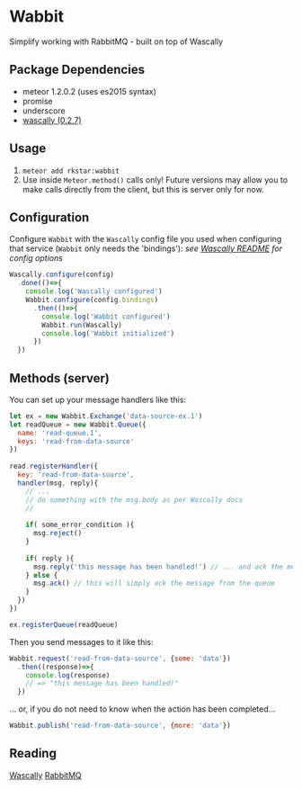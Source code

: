 Wabbit
===============

Simplify working with RabbitMQ - built on top of Wascally

## Package Dependencies
* meteor 1.2.0.2 (uses es2015 syntax)
* promise
* underscore
* [wascally (0.2.7)](https://github.com/LeanKit-Labs/wascally)

## Usage
1. `meteor add rkstar:wabbit`
2. Use inside `Meteor.method()` calls only! Future versions may allow you to make calls directly from the client, but this is server only for now.

## Configuration
Configure `Wabbit` with the `Wascally` config file you used when configuring that service (`Wabbit` only needs the 'bindings'):
*see [Wascally README](https://github.com/LeanKit-Labs/wascally) for config options*
```javascript
Wascally.configure(config)
  .done(()=>{
    console.log('Wascally configured')
    Wabbit.configure(config.bindings)
      .then(()=>{
        console.log('Wabbit configured')
        Wabbit.run(Wascally)
        console.log('Wabbit initialized')
      })
  })
```

## Methods (server)
You can set up your message handlers like this:
```javascript
let ex = new Wabbit.Exchange('data-source-ex.1')
let readQueue = new Wabbit.Queue({
  name: 'read-queue.1',
  keys: 'read-from-data-source'
})
  
read.registerHandler({
  key: 'read-from-data-source',
  handler(msg, reply){
    // ...
    // do something with the msg.body as per Wascally docs
    //
    
    if( some_error_condition ){
      msg.reject()
    }
    
    if( reply ){
      msg.reply('this message has been handled!') // ... and ack the message from the queue
    } else {
      msg.ack() // this will simply ack the message from the queue
    }
  })
})

ex.registerQueue(readQueue)
```

Then you send messages to it like this:
```javascript
Wabbit.request('read-from-data-source', {some: 'data'})
  .then((response)=>{
    console.log(response)
    // => "this message has been handled!"
  })
```
... or, if you do not need to know when the action has been completed...
```javascript
Wabbit.publish('read-from-data-source', {more: 'data'})
```

## Reading
[Wascally](https://github.com/LeanKit-Labs/wascally)
[RabbitMQ](https://www.rabbitmq.com/)